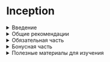 # Inception
<details>
<summary>Введение</summary>
Этот проект направлен на расширение ваших знаний в области системного администрирования с помощью Docker. 
Вы будете виртуализировать несколько образов Docker, создав их на своей новой личной виртуальной машине.
</details>
<details>
<summary>Общие рекомендации</summary>

• Этот проект необходимо выполнять на виртуальной машине.

• Все файлы, необходимые для настройки вашего проекта, должны быть помещены в папку srcs.

• Также требуется Makefile, который должен находиться в корне вашего каталога. Он должен настроить все ваше приложение (т. е. он должен создать образы Docker с помощью docker-compose.yml).

• Этот предмет требует применения на практике понятий, которые, в зависимости от вашего образования, вы, возможно, еще не усвоили. Поэтому мы советуем вам без колебаний прочитать много документации, связанной с использованием Docker, а также все, что вы найдете полезным для выполнения этого задания.

</details>
<details>
<summary>Обязательная часть</summary>

Этот проект заключается в том, чтобы вы настроили небольшую инфраструктуру, состоящую из различных сервисов по определенным правилам. 
Весь проект должен быть выполнен в виртуальной машине. Вы должны использовать docker compose.
Каждый образ Docker должен иметь то же имя, что и соответствующая служба.
Каждая служба должна работать в выделенном контейнере.

По соображениям производительности контейнеры должны быть собраны либо из предпоследней стабильной версии Alpine Linux, либо из Debian Buster. Выбор за вами.

Вы также должны написать свои собственные Dockerfiles, по одному на каждую службу. Файлы Dockerfile должны вызываться в вашем файле docker-compose.yml вашим Makefile.
Это означает, что вы должны сами создавать образы Docker для своего проекта. Поэтому запрещается извлекать готовые образы Docker, а также использовать такие сервисы, как DockerHub (Alpine/Debian исключены из этого правила).

Затем необходимо настроить:
* Контейнер Docker, содержащий NGINX только с TLSv1.2 или TLSv1.3.
* Контейнер Docker, содержащий WordPress + php-fpm (он должен быть установлен и настроен) только без nginx.
* Контейнер Docker, содержащий только MariaDB без nginx.
* Том, содержащий вашу базу данных WordPress.
* Второй том, содержащий файлы вашего веб-сайта WordPress.
* Docker-сеть, которая устанавливает соединение между вашими контейнерами.

Ваши контейнеры должны быть перезапущены в случае сбоя.
Контейнер Docker — это не виртуальная машина. Таким образом, не рекомендуется использовать какой-либо хакерский патч, основанный на 'tail -f' и т.д.
при попытке запустить. Прочтите о том, как работают демоны и хорошая идея использовать их или нет.

Конечно, использование network:host или --link или links: запрещено.
Строка network должна присутствовать в вашем файле docker-compose.yml.
Ваши контейнеры не должны запускаться командой, выполняющей бесконечный петля. 
Таким образом, это также относится к любой команде, используемой в качестве точки входа, или используется в сценариях точки входа. 
Ниже приведены несколько запрещенных хакерских патчи:  tail -f, bash, sleep infinity, while true..
Прочтите о PID 1 и лучших методах написания файлов Dockerfile.

* В вашей базе данных WordPress должно быть два пользователя, один из которых является администратором. Имя пользователя администратора не может содержать «admin/Admin» или «admin/Administrator» (например, «admin», «admin», «Administrator», «admin-123» и т. д.).
Ваши тома будут доступны в папке /home/login/data хост-машина с помощью Docker. Конечно, придется заменить логин с твоим.
Чтобы упростить задачу, вы должны настроить свое доменное имя так, чтобы оно указывало на ваш локальный IP-адрес.
Это доменное имя должно быть login.42.fr. Опять же, вы должны использовать свой собственный логин.
Например, если ваш логин wil, wil.42.fr перенаправит вас на IP-адрес, указывающий на веб-сайт wil.
Последний тег запрещен.

В ваших файлах Dockerfile не должно быть пароля.

Обязательно использовать переменные окружения.

Кроме того, настоятельно рекомендуется использовать файл .env для хранения переменного окружения. Файл .env должен находиться в корне каталога srcs.
Ваш контейнер NGINX должен быть единственной точкой входа в вашу инфраструктуру только через порт 443, используя TLSv1.2 или TLSv1.3. протокол.

Вот примерная диаграмма ожидаемого результата

![image](https://user-images.githubusercontent.com/94602550/198024511-20fa2804-4fbd-426f-859b-70d452b295d2.png)


Ниже приведен пример ожидаемой структуры каталогов:

![image](https://user-images.githubusercontent.com/94602550/198024610-9d8dcff0-f84f-4b8b-b18e-7f46db931304.png)

</details>
<details>
<summary>Бонусная часть</summary>
Для этого проекта бонусная часть должна быть простой.
Dockerfile должен быть написан для каждой дополнительной службы. 
Таким образом, каждый из них будет работать внутри своего контейнера и при необходимости будет иметь свой выделенный том.
Список бонусов:

* Настройте кеш Redis для своего веб-сайта WordPress, чтобы правильно управлять кешем.

* Настройте контейнер FTP-сервера, указывающий на объем вашего веб-сайта WordPress.

* Создайте простой статический веб-сайт на выбранном вами языке, кроме PHP (да, PHP исключен!). Например, сайт-витрина или сайт для представления вашего резюме.

* Настроить администратора.

* Настройте услугу по вашему выбору, которую вы считаете полезной. Во время защиты вам придется обосновать свой выбор.


Чтобы завершить бонусную часть, у вас есть возможность установить дополнительные Сервисы. 
В этом случае вы можете открыть больше портов в соответствии с вашими потребностями.
Бонусная часть будет оцениваться только в том случае, если обязательная часть ИДЕАЛЬНО. 
Perfect означает, что обязательная часть была полностью выполнена
и работает без сбоев. Если вы не прошли ВСЕ обязательные требования, ваша бонусная часть вообще не будет оцениваться.
</details>
<details>
<summary>Полезные материалы для изучения </summary>

* [Что такое Докер?](https://badtry.net/docker-tutorial-dlia-novichkov-rassmatrivaiem-docker-tak-iesli-by-on-byl-ighrovoi-pristavkoi/)
* [Docker и Docker-Compose Tutorial (Контейнеры, install, run, image, daemon, etc.)](https://ivan-shamaev.ru/docker-compose-tutorial-container-image-install/)
* [Основные команды для Докер](https://github.com/Sheveleva-Tatiana/Inception/files/9869584/Docker-Cheat-Sheet-Cloud.pdf)
* [Основы Docker. Большой практический выпуск](https://www.youtube.com/watch?v=QF4ZF857m44)

</details>


